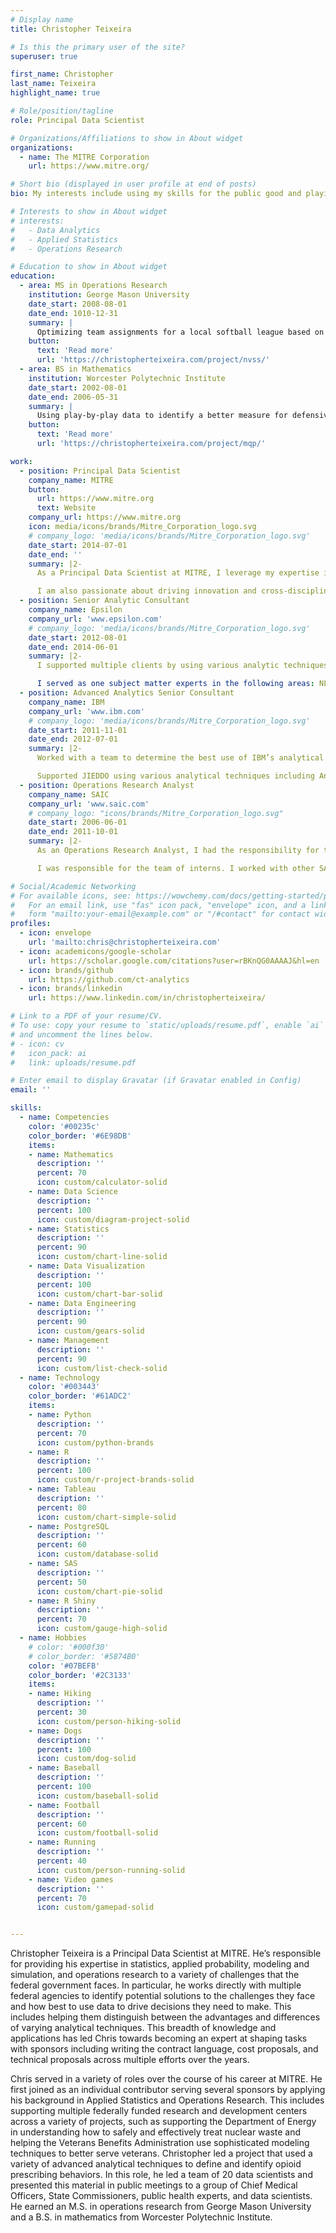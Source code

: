 ```yaml
---
# Display name
title: Christopher Teixeira

# Is this the primary user of the site?
superuser: true

first_name: Christopher
last_name: Teixeira
highlight_name: true

# Role/position/tagline
role: Principal Data Scientist

# Organizations/Affiliations to show in About widget
organizations:
  - name: The MITRE Corporation
    url: https://www.mitre.org/

# Short bio (displayed in user profile at end of posts)
bio: My interests include using my skills for the public good and playing with baseball data.

# Interests to show in About widget
# interests:
#   - Data Analytics
#   - Applied Statistics
#   - Operations Research

# Education to show in About widget
education:
  - area: MS in Operations Research
    institution: George Mason University
    date_start: 2008-08-01
    date_end: 1010-12-31
    summary: |
      Optimizing team assignments for a local softball league based on historical statistics, player preferances, and competitiveness.
    button:
      text: 'Read more'
      url: 'https://christopherteixeira.com/project/nvss/'
  - area: BS in Mathematics
    institution: Worcester Polytechnic Institute
    date_start: 2002-08-01
    date_end: 2006-05-31
    summary: |
      Using play-by-play data to identify a better measure for defensive production in major league baseball and identify bias in voting for silver slugger.
    button:
      text: 'Read more'
      url: 'https://christopherteixeira.com/project/mqp/'

work:
  - position: Principal Data Scientist
    company_name: MITRE
    button:
      url: https://www.mitre.org
      text: Website
    company_url: https://www.mitre.org
    icon: media/icons/brands/Mitre_Corporation_logo.svg
    # company_logo: 'media/icons/brands/Mitre_Corporation_logo.svg'
    date_start: 2014-07-01
    date_end: ''
    summary: |2-
      As a Principal Data Scientist at MITRE, I leverage my expertise in data science, statistics, and data management to consult with federal agencies, translating complex challenges into appropriate technical approaches. With over 10 years of experience, I have led technical teams to deliver diverse solutions across multiple FFRDCs, showcasing my skills in technical solutions and communication.

      I am also passionate about driving innovation and cross-disciplinary collaboration. I have developed innovative technical solutions as an individual contributor and technical lead, integrating creativity and vision to drive success. Additionally, I have collaborated with cross-functional teams to implement cutting-edge data science solutions. My education background includes a Master of Science in Operations Research from George Mason University. I am also proficient in Python for Data Science and Computing for Data Analysis.
  - position: Senior Analytic Consultant
    company_name: Epsilon
    company_url: 'www.epsilon.com'
    # company_logo: 'media/icons/brands/Mitre_Corporation_logo.svg'
    date_start: 2012-08-01
    date_end: 2014-06-01
    summary: |2-
      I supported multiple clients by using various analytic techniques including but not limited to Optimization, Data Mining, Natural Language Processing, and Machine Learning. These skills are applied through a combination of R, Python, SAS, and Netezza.

      I served as one subject matter experts in the following areas: NLP and text analytics, optimization, and big data solutions. Typical duties include hosting "lunch and learns", providing support on business development efforts, and producing code samples in multiple programming languages.
  - position: Advanced Analytics Senior Consultant
    company_name: IBM
    company_url: 'www.ibm.com'
    # company_logo: 'media/icons/brands/Mitre_Corporation_logo.svg'
    date_start: 2011-11-01
    date_end: 2012-07-01
    summary: |2-
      Worked with a team to determine the best use of IBM’s analytical skills to help Aetna improve their business. Modified a SAS multiplicative regression model to be more flexible with data and improve efficiency. Determine the important factors in improving care management efficiency for existing programs at Aetna.

      Supported JIEDDO using various analytical techniques including Analytic Hierarchy Process and Regression Analysis. Created and tested a metric to help support decision making for various groups of people working with JIEDDO. Improved existing products in Excel and Access using SAS code. Created SAS Stored Processes to help streamline report generation. Improved raw data cleansing and formatting using regular expression parsing. Streamlined a process to parse XML files and create new databases from the results. Developed SAS stored processes to support business intelligence and analytics. Designed a database to enhance reporting and help determine an optimal solution to a resource allocation problem.
  - position: Operations Research Analyst
    company_name: SAIC
    company_url: 'www.saic.com'
    # company_logo: "icons/brands/Mitre_Corporation_logo.svg"
    date_start: 2006-06-01
    date_end: 2011-10-01
    summary: |2-
      As an Operations Research Analyst, I had the responsibility for taking a list of directions and being able to produce a solution with little to no guidance. This involved working with EXCEL, VBA, SAS, ARENA, and AnyLogic.

      I was responsible for the team of interns. I worked with other SAIC employees to both screen and interview applicants for the Operations Research internships. I provided a list of tasks, providing feedback on work, and supervised the team of interns.

# Social/Academic Networking
# For available icons, see: https://wowchemy.com/docs/getting-started/page-builder/#icons
#   For an email link, use "fas" icon pack, "envelope" icon, and a link in the
#   form "mailto:your-email@example.com" or "/#contact" for contact widget.
profiles:
  - icon: envelope
    url: 'mailto:chris@christopherteixeira.com'
  - icon: academicons/google-scholar
    url: https://scholar.google.com/citations?user=rBKnQG0AAAAJ&hl=en
  - icon: brands/github
    url: https://github.com/ct-analytics
  - icon: brands/linkedin
    url: https://www.linkedin.com/in/christopherteixeira/

# Link to a PDF of your resume/CV.
# To use: copy your resume to `static/uploads/resume.pdf`, enable `ai` icons in `params.toml`,
# and uncomment the lines below.
# - icon: cv
#   icon_pack: ai
#   link: uploads/resume.pdf

# Enter email to display Gravatar (if Gravatar enabled in Config)
email: ''

skills:
  - name: Competencies
    color: '#00235c'
    color_border: '#6E98DB'
    items:
    - name: Mathematics
      description: ''
      percent: 70
      icon: custom/calculator-solid
    - name: Data Science
      description: ''
      percent: 100
      icon: custom/diagram-project-solid
    - name: Statistics
      description: ''
      percent: 90
      icon: custom/chart-line-solid
    - name: Data Visualization
      description: ''
      percent: 100
      icon: custom/chart-bar-solid
    - name: Data Engineering
      description: ''
      percent: 90
      icon: custom/gears-solid
    - name: Management
      description: ''
      percent: 90
      icon: custom/list-check-solid
  - name: Technology
    color: '#003443'
    color_border: '#61ADC2'
    items:
    - name: Python
      description: ''
      percent: 70
      icon: custom/python-brands
    - name: R
      description: ''
      percent: 100
      icon: custom/r-project-brands-solid
    - name: Tableau
      description: ''
      percent: 80
      icon: custom/chart-simple-solid
    - name: PostgreSQL
      description: ''
      percent: 60
      icon: custom/database-solid
    - name: SAS
      description: ''
      percent: 50
      icon: custom/chart-pie-solid
    - name: R Shiny
      description: ''
      percent: 70
      icon: custom/gauge-high-solid
  - name: Hobbies
    # color: '#000f30'
    # color_border: '#5874B0'
    color: '#07BEFB'
    color_border: '#2C3133'
    items:
    - name: Hiking
      description: ''
      percent: 30
      icon: custom/person-hiking-solid
    - name: Dogs
      description: ''
      percent: 100
      icon: custom/dog-solid
    - name: Baseball
      description: ''
      percent: 100
      icon: custom/baseball-solid
    - name: Football
      description: ''
      percent: 60
      icon: custom/football-solid
    - name: Running
      description: ''
      percent: 40
      icon: custom/person-running-solid
    - name: Video games
      description: ''
      percent: 70
      icon: custom/gamepad-solid


---
```


Christopher Teixeira is a Principal Data Scientist at MITRE. He’s responsible for providing his expertise in statistics, applied probability, modeling and simulation, and operations research to a variety of challenges that the federal government faces. In particular, he works directly with multiple federal agencies to identify potential solutions to the challenges they face and how best to use data to drive decisions they need to make. This includes helping them distinguish between the advantages and differences of varying analytical techniques. This breadth of knowledge and applications has led Chris towards becoming an expert at shaping tasks with sponsors including writing the contract language, cost proposals, and technical proposals across multiple efforts over the years. 

Chris served in a variety of roles over the course of his career at MITRE. He first joined as an individual contributor serving several sponsors by applying his background in Applied Statistics and Operations Research. This includes supporting multiple federally funded research and development centers across a variety of projects, such as supporting the Department of Energy in understanding how to safely and effectively treat nuclear waste and helping the Veterans Benefits Administration use sophisticated modeling techniques to better serve veterans. Christopher led a project that used a variety of advanced analytical techniques to define and identify opioid prescribing behaviors. In this role, he led a team of 20 data scientists and presented this material in public meetings to a group of Chief Medical Officers, State Commissioners, public health experts, and data scientists. He earned an M.S. in operations research from George Mason University and a B.S. in mathematics from Worcester Polytechnic Institute.